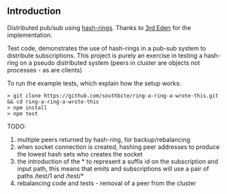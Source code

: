 Introduction
-------------------------
Distributed pub/sub using [hash-rings](https://akshatm.svbtle.com/consistent-hash-rings-theory-and-implementation). Thanks to [3rd Eden](https://github.com/3rd-Eden/node-hashring) for the implementation.

Test code, demonstrates the use of hash-rings in a pub-sub system to distribute subscriptions. This project is purely an exercise in testing a hash-ring on a pseudo distributed system (peers in cluster are objects not processes - as are clients)

To run the example tests, which explain how the setup works:

```
> git clone https://github.com/southbite/ring-a-ring-a-wrote-this.git && cd ring-a-ring-a-wrote-this
> npm install
> npm test
```

TODO:

1. multiple peers returned by hash-ring, for backup/rebalancing
2. when socket connection is created, hashing peer addresses to produce the lowest hash sets who creates the socket
3. the introduction of the * to represent a suffix id on the subscription and input path, this means that emits and subscriptions will use a pair of paths /test/1 and /test/*
4. rebalancing code and tests - removal of a peer from the cluster
